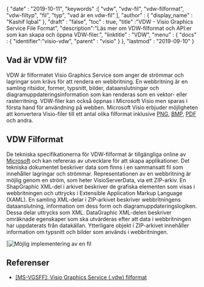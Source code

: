 {
  "date" : "2019-10-11",
  "keywords" :[ "vdw", "vdw-fil", "vdw-filformat", "vdw-filtyp", "fil", "typ", "vad är en vdw-fil" ],
  "author" : {
    "display_name" : "Kashif Iqbal"
},
  "draft" : "false",
  "toc" : true,
  "title" :"VDW - Visio Graphics Service File Format",
  "description":"Läs mer om VDW-filformat och API:er som kan skapa och öppna VDW-filer.",
  "linktitle" : "VDW",
  "menu" : {
    "docs" : {
      "identifier":"visio-vdw",
      "parent" : "visio"
}
},
  "lastmod" : "2019-09-10"
}
## Vad är VDW fil?

VDW är filformatet Visio Graphics Service som anger de strömmar och lagringar som krävs för att rendera en webbritning. En webbritning är en samling ritsidor, former, typsnitt, bilder, dataanslutningar och diagramuppdateringsinformation som kan renderas som en vektor- eller rasterritning. VDW-filer kan också öppnas i Microsoft Visio men sparas i första hand för användning på webben. Microsoft Visio erbjuder möjligheten att konvertera Visio-filer till ett antal olika filformat inklusive [PNG](/sv/Image/PNG/), [BMP](/sv/image/bmp/), [PDF](/sv/pdf/) och andra.

## **VDW** Filformat

De tekniska specifikationerna för VDW-filformat är tillgängliga online av [Microsoft](https://msdn.microsoft.com/en-us/library/dd924076(v#office.12).aspx) och kan refereras av utvecklare för att skapa applikationer. Det tekniska dokumentet beskriver data som finns i en sammansatt fil som innehåller lagringar och strömmar. Representationen av en webbritning är möjlig genom en ström, som heter VisioServerData, via ett ZIP-arkiv. En ShapGraphic XML-del i arkivet beskriver de grafiska elementen som visas i webbritningen och uttrycks i Extensible Application Markup Language (XAML). En samling XML-delar i ZIP-arkivet beskriver webbritningens dataanslutning, information om dess form och diagramuppdateringslogiken. Dessa delar uttrycks som XML. DataGraphic XML-delen beskriver omräknade egenskaper som ska utvärderas efter att data i webbritningen har uppdaterats från datakällan. Ytterligare objekt i ZIP-arkivet innehåller information om typsnitt och bilder som används i webbritningen.

|![Möjlig implementering av en fil](/sv/web/vdw.png "Möjlig implementering av en fil")

## Referenser

* [[MS-VGSFF]: Visio Graphics Service (.vdw) filformat](https://msdn.microsoft.com/en-us/library/dd924076(v#office.12).aspx)

